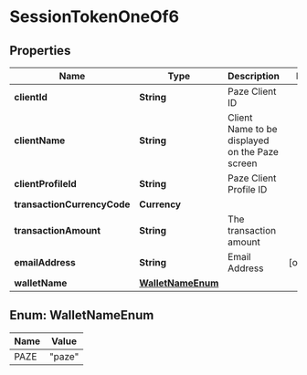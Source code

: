 

# SessionTokenOneOf6


## Properties

| Name | Type | Description | Notes |
|------------ | ------------- | ------------- | -------------|
|**clientId** | **String** | Paze Client ID |  |
|**clientName** | **String** | Client Name to be displayed on the Paze screen |  |
|**clientProfileId** | **String** | Paze Client Profile ID |  |
|**transactionCurrencyCode** | **Currency** |  |  |
|**transactionAmount** | **String** | The transaction amount |  |
|**emailAddress** | **String** | Email Address |  [optional] |
|**walletName** | [**WalletNameEnum**](#WalletNameEnum) |  |  |



## Enum: WalletNameEnum

| Name | Value |
|---- | -----|
| PAZE | &quot;paze&quot; |



